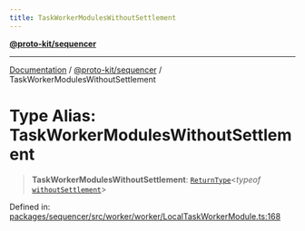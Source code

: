 ```yaml
---
title: TaskWorkerModulesWithoutSettlement
---
```


[**@proto-kit/sequencer**](../README.md)

***

[Documentation](../../../README.md) / [@proto-kit/sequencer](../README.md) / TaskWorkerModulesWithoutSettlement

# Type Alias: TaskWorkerModulesWithoutSettlement

> **TaskWorkerModulesWithoutSettlement**: [`ReturnType`](../../protocol/type-aliases/ReturnType.md)\<*typeof* [`withoutSettlement`](../classes/VanillaTaskWorkerModules.md#withoutsettlement)\>

Defined in: [packages/sequencer/src/worker/worker/LocalTaskWorkerModule.ts:168](https://github.com/proto-kit/framework/blob/b953c754e500c62f01fbbd6d09adfb2f5577269d/packages/sequencer/src/worker/worker/LocalTaskWorkerModule.ts#L168)
